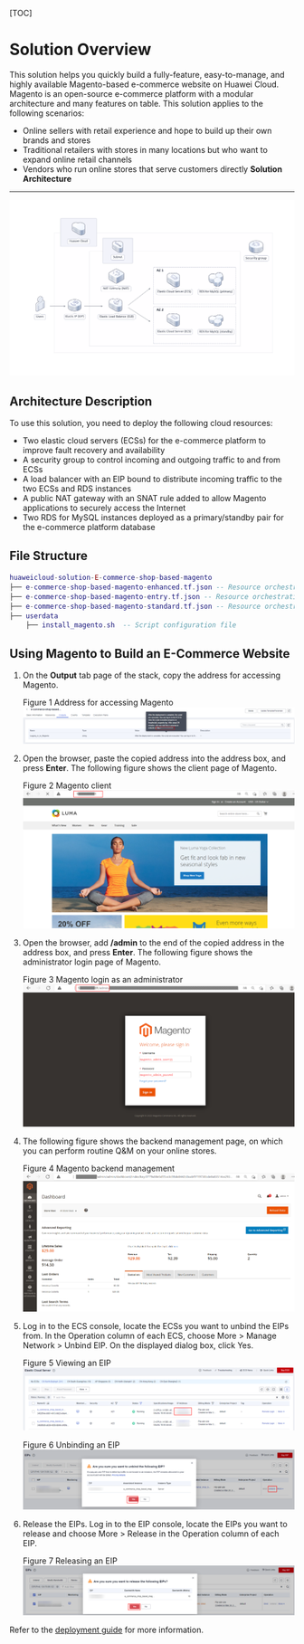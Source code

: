 [TOC]

**Solution Overview**
===============
This solution helps you quickly build a fully-feature, easy-to-manage, and highly available Magento-based e-commerce website on Huawei Cloud. Magento is an open-source e-commerce platform with a modular architecture and many features on table. This solution applies to the following scenarios:

- Online sellers with retail experience and hope to build up their own brands and stores
- Traditional retailers with stores in many locations but who want to expand online retail channels
- Vendors who run online stores that serve customers directly
**Solution Architecture**
---------------
![Architecture](./document/building-a-magento-e-commerce-website.png)

**Architecture Description**
---------------
To use this solution, you need to deploy the following cloud resources:

- Two elastic cloud servers (ECSs) for the e-commerce platform to improve fault recovery and availability
- A security group to control incoming and outgoing traffic to and from ECSs
- A load balancer with an EIP bound to distribute incoming traffic to the two ECSs and RDS instances
- A public NAT gateway with an SNAT rule added to allow Magento applications to securely access the Internet
- Two RDS for MySQL instances deployed as a primary/standby pair for the e-commerce platform database

**File Structure**
---------------
``` lua
huaweicloud-solution-E-commerce-shop-based-magento
├── e-commerce-shop-based-magento-enhanced.tf.json -- Resource orchestration template (enhanced level)
├── e-commerce-shop-based-magento-entry.tf.json -- Resource orchestration template (entry level)
├── e-commerce-shop-based-magento-standard.tf.json -- Resource orchestration template (standard level)
├── userdata
	├── install_magento.sh  -- Script configuration file
```
**Using Magento to Build an E-Commerce Website**
---------------
1. On the **Output** tab page of the stack, copy the address for accessing Magento.

	Figure 1 Address for accessing Magento
	![Address for accessing Magento](./document/readme-image-001.png)

2. Open the browser, paste the copied address into the address box, and press **Enter**. The following figure shows the client page of Magento.

	Figure 2 Magento client
	![Magento client](./document/readme-image-002.png)

3. Open the browser, add **/admin** to the end of the copied address in the address box, and press **Enter**. The following figure shows the administrator login page of Magento.

	Figure 3 Magento login as an administrator
	![Magento login as an administrator](./document/readme-image-003.png)

4. The following figure shows the backend management page, on which you can perform routine Q&M on your online stores.

	Figure 4 Magento backend management
	![Magento backend management](./document/readme-image-004.png)

5. Log in to the ECS console, locate the ECSs you want to unbind the EIPs from. In the Operation column of each ECS, choose More > Manage Network > Unbind EIP. On the displayed dialog box, click Yes.

	Figure 5 Viewing an EIP
	![Viewing an EIP](./document/readme-image-005.png)

	Figure 6 Unbinding an EIP
	![Unbinding an EIP](./document/readme-image-006.png)

6. Release the EIPs. Log in to the EIP console, locate the EIPs you want to release and choose More > Release in the Operation column of each EIP.

	Figure 7 Releasing an EIP
	![Releasing an EIP](./document/readme-image-007.png)

Refer to the [deployment guide](https://support.huaweicloud.com/intl/en-us/esbm-internet/esbm_01.html) for more information.



